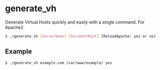 # generate_vh

Generate Virtual Hosts quickly and easily with a single command.
For Apache2.

```sh
$ ./generate_vh [ServerName] [DocumentRoot] [ReloadApache: yes or no]
```

## Example

```sh
$ ./generate_vh example.com /var/www/example/ yes
```
